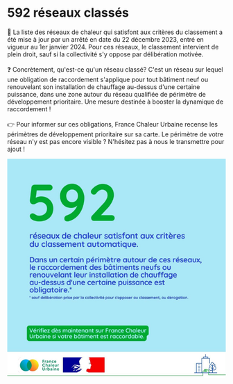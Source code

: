# 592 réseaux classés

📃 La liste des réseaux de chaleur qui satisfont aux critères du classement a été mise à jour par un arrêté en date du 22 décembre 2023, entré en vigueur au 1er janvier 2024. Pour ces réseaux, le classement intervient de plein droit, sauf si la collectivité s'y oppose par délibération motivée.\
\
❓ Concrètement, qu'est-ce qu'un réseau classé? C'est un réseau sur lequel une obligation de raccordement s'applique pour tout bâtiment neuf ou renouvelant son installation de chauffage au-dessus d'une certaine puissance, dans une zone autour du réseau qualifiée de périmètre de développement prioritaire. Une mesure destinée à booster la dynamique de raccordement !\
\
👉 Pour informer sur ces obligations, France Chaleur Urbaine recense les périmètres de développement prioritaire sur sa carte. Le périmètre de votre réseau n'y est pas encore visible ? N'hésitez pas à nous le transmettre pour ajout !

![](.gitbook/assets/592.jpg)
